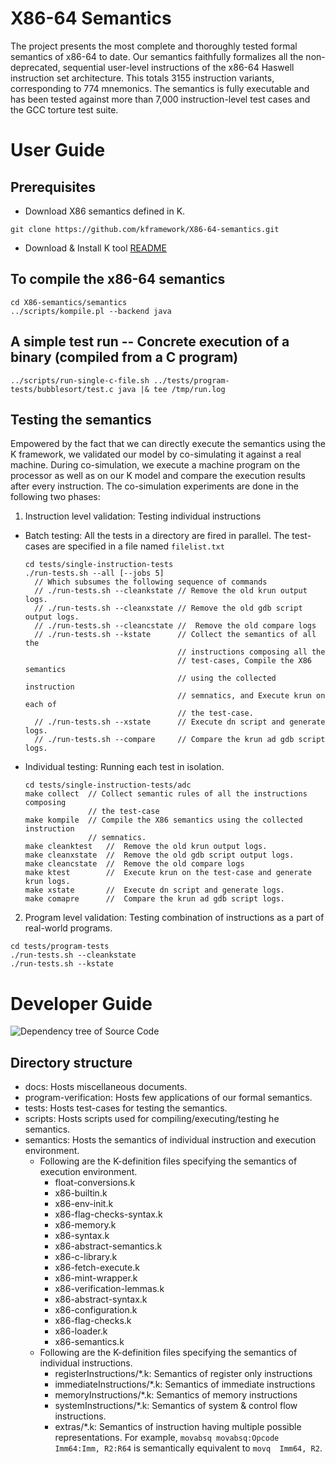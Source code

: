 
# X86-64 Semantics
The project presents the most complete and thoroughly tested formal semantics
of x86-64 to date. Our semantics faithfully formalizes all the non-deprecated,
   sequential user-level instructions of the x86-64 Haswell instruction set
   architecture.  This totals 3155 instruction variants, corresponding to 774
   mnemonics. The semantics is fully executable and has been tested against
   more than 7,000 instruction-level test cases and the GCC torture test suite.

# User Guide

## Prerequisites
 - Download X86 semantics defined in K.
  ```
  git clone https://github.com/kframework/X86-64-semantics.git
  ```

 - Download & Install K tool [README](https://github.com/kframework/k/blob/master/README.md)

## To compile the x86-64 semantics
  ```
  cd X86-semantics/semantics
  ../scripts/kompile.pl --backend java
  ```
## A simple test run -- Concrete execution of a binary (compiled from a C program)
```
../scripts/run-single-c-file.sh ../tests/program-tests/bubblesort/test.c java |& tee /tmp/run.log
```

## Testing the semantics
Empowered by the fact that we can directly execute the semantics using the K
framework, we validated our model by co-simulating it against a real machine.
During co-simulation, we execute a machine program on the processor as well as
on our K model and compare the execution results after every instruction. The
co-simulation experiments are done in the following two phases:

1. Instruction level validation: Testing individual instructions

  - Batch testing: All the tests in a directory are fired in parallel. The
  test-cases are specified in a file named `filelist.txt`
    ```
    cd tests/single-instruction-tests
    ./run-tests.sh --all [--jobs 5]
      // Which subsumes the following sequence of commands
      // ./run-tests.sh --cleankstate // Remove the old krun output logs.
      // ./run-tests.sh --cleanxstate // Remove the old gdb script output logs.
      // ./run-tests.sh --cleancstate //  Remove the old compare logs
      // ./run-tests.sh --kstate      // Collect the semantics of all the
                                      // instructions composing all the
                                      // test-cases, Compile the X86 semantics
                                      // using the collected instruction
                                      // semnatics, and Execute krun on each of
                                      // the test-case.
      // ./run-tests.sh --xstate      // Execute dn script and generate logs.
      // ./run-tests.sh --compare     // Compare the krun ad gdb script logs.
    ```
  - Individual testing: Running each test in isolation.
    ```
    cd tests/single-instruction-tests/adc
    make collect  // Collect semantic rules of all the instructions composing
                  // the test-case
    make kompile  // Compile the X86 semantics using the collected instruction
                  // semnatics.
    make cleanktest   //  Remove the old krun output logs.
    make cleanxstate  //  Remove the old gdb script output logs.
    make cleancstate  //  Remove the old compare logs
    make ktest        //  Execute krun on the test-case and generate krun logs.
    make xstate       //  Execute dn script and generate logs.
    make comapre      //  Compare the krun ad gdb script logs.
    ```

2. Program level validation: Testing combination of instructions as a part of
real-world programs.
```
cd tests/program-tests
./run-tests.sh --cleankstate
./run-tests.sh --kstate
```

# Developer Guide
![Dependency tree of Source Code](https://github.com/kframework/X86-64-semantics/blob/master/docs/reports/import_graph.png)

## Directory structure

  - docs: Hosts miscellaneous documents.
  - program-verification: Hosts few applications of our formal semantics.
  - tests: Hosts test-cases for testing the semantics.
  - scripts: Hosts scripts used for compiling/executing/testing he semantics.
  - semantics: Hosts the semantics of individual instruction and execution
  environment.
    - Following are the K-definition files specifying the semantics of execution environment.
      - float-conversions.k
      - x86-builtin.k
      - x86-env-init.k
      - x86-flag-checks-syntax.k
      - x86-memory.k
      - x86-syntax.k
      - x86-abstract-semantics.k
      - x86-c-library.k
      - x86-fetch-execute.k
      - x86-mint-wrapper.k
      - x86-verification-lemmas.k
      - x86-abstract-syntax.k
      - x86-configuration.k
      - x86-flag-checks.k
      - x86-loader.k
      - x86-semantics.k
    - Following are the K-definition files specifying the semantics of individual instructions.
      - registerInstructions/\*.k: Semantics of register only instructions
      - immediateInstructions/\*.k: Semantics of immediate  instructions
      - memoryInstructions/\*.k: Semantics of memory instructions
      - systemInstructions/\*.k: Semantics of system & control flow instructions.
      - extras/\*.k: Semantics of instruction having multiple possible
      representations. For example, `movabsq movabsq:Opcode  Imm64:Imm, R2:R64`
      is semantically equivalent to `movq  Imm64, R2`.
